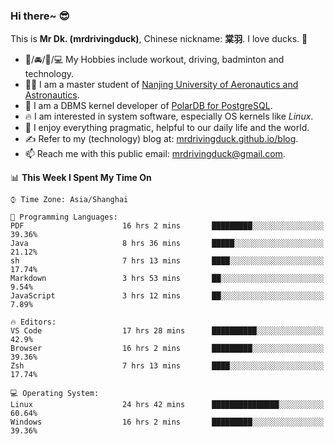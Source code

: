 ### Hi there~ 😎

This is **Mr Dk. (mrdrivingduck)**, Chinese nickname: **棠羽**. I love ducks. 🦆

- 💪/🚘/🏸/💻 My Hobbies include workout, driving, badminton and technology.
- 👨‍🎓 I am a master student of [Nanjing University of Aeronautics and Astronautics](https://en.wikipedia.org/wiki/Nanjing_University_of_Aeronautics_and_Astronautics).
- 🍊 I am a DBMS kernel developer of [PolarDB for PostgreSQL](https://github.com/ApsaraDB/PolarDB-for-PostgreSQL).
- 🔥 I am interested in system software, especially OS kernels like *Linux*.
- 🔧 I enjoy everything pragmatic, helpful to our daily life and the world.
- ✍ Refer to my (technology) blog at: [mrdrivingduck.github.io/blog](https://www.mrdrivingduck.cn/blog/#/).
- 📫 Reach me with this public email: [mrdrivingduck@gmail.com](mailto:mrdrivingduck@gmail.com).

<!--START_SECTION:waka-->
📊 **This Week I Spent My Time On** 

```text
⌚︎ Time Zone: Asia/Shanghai

💬 Programming Languages: 
PDF                      16 hrs 2 mins       █████████░░░░░░░░░░░░░░░░   39.36% 
Java                     8 hrs 36 mins       █████░░░░░░░░░░░░░░░░░░░░   21.12% 
sh                       7 hrs 13 mins       ████░░░░░░░░░░░░░░░░░░░░░   17.74% 
Markdown                 3 hrs 53 mins       ██░░░░░░░░░░░░░░░░░░░░░░░   9.54% 
JavaScript               3 hrs 12 mins       ██░░░░░░░░░░░░░░░░░░░░░░░   7.89%

🔥 Editors: 
VS Code                  17 hrs 28 mins      ██████████░░░░░░░░░░░░░░░   42.9% 
Browser                  16 hrs 2 mins       █████████░░░░░░░░░░░░░░░░   39.36% 
Zsh                      7 hrs 13 mins       ████░░░░░░░░░░░░░░░░░░░░░   17.74%

💻 Operating System: 
Linux                    24 hrs 42 mins      ███████████████░░░░░░░░░░   60.64% 
Windows                  16 hrs 2 mins       █████████░░░░░░░░░░░░░░░░   39.36%

```


<!--END_SECTION:waka-->

<!-- ![Mr Dk.'s GitHub Stats](https://github-readme-stats.vercel.app/api?username=mrdrivingduck&count_private&show_icons=true&theme=buefy) -->

<!-- ![Most Used Languages](https://github-readme-stats.vercel.app/api/top-langs/?username=mrdrivingduck&exclude_repo=mips32-CPU,snort-tcp-socket&theme=buefy&layout=compact&langs_count=10) -->


<!--
**mrdrivingduck/mrdrivingduck** is a ✨ _special_ ✨ repository because its `README.md` (this file) appears on your GitHub profile.

Here are some ideas to get you started:

- 🔭 I’m currently working on ...
- 🌱 I’m currently learning ...
- 👯 I’m looking to collaborate on ...
- 🤔 I’m looking for help with ...
- 💬 Ask me about ...
- 📫 How to reach me: ...
- 😄 Pronouns: ...
- ⚡ Fun fact: ...
-->
